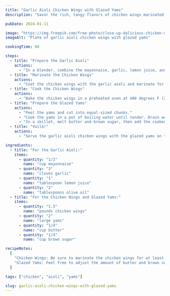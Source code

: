 ```yaml
---
title: "Garlic Aioli Chicken Wings with Glazed Yams"
description: "Savor the rich, tangy flavors of chicken wings marinated in garlic aioli, served with sweet and tender glazed yams."

pubDate: 2024-01-11

image: "https://img.freepik.com/free-photo/close-up-delicious-chicken-meal_23-2150741749.jpg?t=st=1727548706~exp=1727552306~hmac=53e693752d29e01995c9c6e88d1e5ff30de3a7b6d5f0a78441aacb0de8a96ddb&w=360"
imageAlt: "Plate of garlic aioli chicken wings with glazed yams"

cookingTime: 60

steps:
  - title: "Prepare the Garlic Aioli"
    actions:
      - "In a blender, combine the mayonnaise, garlic, lemon juice, and olive oil. Blend until smooth."
  - title: "Marinate the Chicken Wings"
    actions:
      - "Coat the chicken wings with the garlic aioli and marinate for at least 30 minutes."
  - title: "Cook the Chicken Wings"
    actions:
      - "Bake the chicken wings in a preheated oven at 400 degrees F (200 degrees C) for 40 minutes, or until crispy and golden brown."
  - title: "Prepare the Glazed Yams"
    actions:
      - "Peel the yams and cut into equal-sized chunks."
      - "Cook the yams in a pot of boiling water until tender. Drain well."
      - "In a skillet, melt butter and brown sugar, then add the cooked yams. Toss the yams in the glaze until well coated."
  - title: "Voilà!"
    actions:
      - "Serve the garlic aioli chicken wings with the glazed yams on the side."

ingredients:
  - title: "For the Garlic Aioli:"
    items:
      - quantity: "1/2"
        name: "cup mayonnaise"
      - quantity: "3"
        name: "cloves garlic"
      - quantity: "1"
        name: "tablespoon lemon juice"
      - quantity: "2"
        name: "tablespoons olive oil"
  - title: "For the Chicken Wings and Glazed Yams:"
    items:
      - quantity: "1.5"
        name: "pounds chicken wings"
      - quantity: "2"
        name: "large yams"
      - quantity: "1/4"
        name: "cup butter"
      - quantity: "1/4"
        name: "cup brown sugar"

recipeNotes:
  [
    "Chicken Wings: Be sure to marinate the chicken wings for at least 30 minutes. The longer the marinade time, the better the flavor.",
    "Glazed Yams: Feel free to adjust the amount of butter and brown sugar to achieve your preferred level of sweetness.",
  ]

tags: ["chicken", "aioli", "yams"]

slug: garlic-aioli-chicken-wings-with-glazed-yams
---
```

